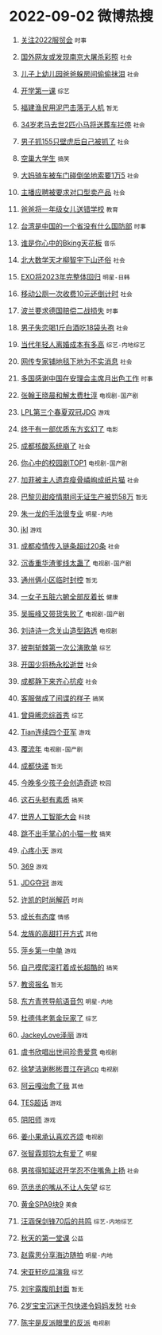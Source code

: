 # 2022-09-02 微博热搜 
1. [关注2022服贸会](https://m.weibo.cn/search?containerid=100103type%3D1%26t%3D10%26q%3D%23%E5%85%B3%E6%B3%A82022%E6%9C%8D%E8%B4%B8%E4%BC%9A%23&stream_entry_id=51&isnewpage=1&extparam=seat%3D1%26pos%3D0%26dgr%3D0%26cate%3D10103%26filter_type%3Drealtimehot%26c_type%3D51%26display_time%3D1662073450%26pre_seqid%3D1662073232180021328169&luicode=10000011&lfid=106003type%3D25%26t%3D3%26disable_hot%3D1%26filter_type%3Drealtimehot) `时事` 

2. [国外网友或发现南京大屠杀彩照](https://m.weibo.cn/search?containerid=100103type%3D1%26t%3D10%26q%3D%23%E5%9B%BD%E5%A4%96%E7%BD%91%E5%8F%8B%E6%88%96%E5%8F%91%E7%8E%B0%E5%8D%97%E4%BA%AC%E5%A4%A7%E5%B1%A0%E6%9D%80%E5%BD%A9%E7%85%A7%23&stream_entry_id=31&isnewpage=1&extparam=seat%3D1%26pos%3D0%26dgr%3D0%26realpos%3D1%26c_type%3D31%26flag%3D16%26cate%3D0%26filter_type%3Drealtimehot%26lcate%3D5001%26display_time%3D1662073450%26pre_seqid%3D1662073232180021328169&luicode=10000011&lfid=106003type%3D25%26t%3D3%26disable_hot%3D1%26filter_type%3Drealtimehot) `社会` 

3. [儿子上幼儿园爸爸躲房间偷偷抹泪](https://m.weibo.cn/search?containerid=100103type%3D1%26t%3D10%26q%3D%23%E5%84%BF%E5%AD%90%E4%B8%8A%E5%B9%BC%E5%84%BF%E5%9B%AD%E7%88%B8%E7%88%B8%E8%BA%B2%E6%88%BF%E9%97%B4%E5%81%B7%E5%81%B7%E6%8A%B9%E6%B3%AA%23&stream_entry_id=31&isnewpage=1&extparam=seat%3D1%26pos%3D1%26dgr%3D0%26realpos%3D2%26c_type%3D31%26flag%3D0%26cate%3D0%26filter_type%3Drealtimehot%26lcate%3D5001%26display_time%3D1662073450%26pre_seqid%3D1662073232180021328169&luicode=10000011&lfid=106003type%3D25%26t%3D3%26disable_hot%3D1%26filter_type%3Drealtimehot) `社会` 

4. [开学第一课](https://m.weibo.cn/search?containerid=100103type%3D1%26t%3D10%26q%3D%23%E5%BC%80%E5%AD%A6%E7%AC%AC%E4%B8%80%E8%AF%BE%23&stream_entry_id=31&isnewpage=1&extparam=seat%3D1%26pos%3D2%26dgr%3D0%26realpos%3D3%26c_type%3D31%26flag%3D16%26cate%3D0%26filter_type%3Drealtimehot%26lcate%3D5001%26display_time%3D1662073450%26pre_seqid%3D1662073232180021328169&luicode=10000011&lfid=106003type%3D25%26t%3D3%26disable_hot%3D1%26filter_type%3Drealtimehot) `综艺` 

5. [福建渔民用泥巴击落无人机](https://m.weibo.cn/search?containerid=100103type%3D1%26t%3D10%26q%3D%23%E7%A6%8F%E5%BB%BA%E6%B8%94%E6%B0%91%E7%94%A8%E6%B3%A5%E5%B7%B4%E5%87%BB%E8%90%BD%E6%97%A0%E4%BA%BA%E6%9C%BA%23&stream_entry_id=31&isnewpage=1&extparam=seat%3D1%26pos%3D3%26dgr%3D0%26realpos%3D4%26c_type%3D31%26flag%3D0%26cate%3D0%26filter_type%3Drealtimehot%26lcate%3D5001%26display_time%3D1662073450%26pre_seqid%3D1662073232180021328169&luicode=10000011&lfid=106003type%3D25%26t%3D3%26disable_hot%3D1%26filter_type%3Drealtimehot) `暂无` 

6. [34岁老马去世2匹小马将送葬车拦停](https://m.weibo.cn/search?containerid=100103type%3D1%26t%3D10%26q%3D%2334%E5%B2%81%E8%80%81%E9%A9%AC%E5%8E%BB%E4%B8%962%E5%8C%B9%E5%B0%8F%E9%A9%AC%E5%B0%86%E9%80%81%E8%91%AC%E8%BD%A6%E6%8B%A6%E5%81%9C%23&stream_entry_id=31&isnewpage=1&extparam=seat%3D1%26pos%3D4%26dgr%3D0%26realpos%3D5%26c_type%3D31%26flag%3D0%26cate%3D0%26filter_type%3Drealtimehot%26lcate%3D5001%26display_time%3D1662073450%26pre_seqid%3D1662073232180021328169&luicode=10000011&lfid=106003type%3D25%26t%3D3%26disable_hot%3D1%26filter_type%3Drealtimehot) `社会` 

7. [男子抓155只壁虎后自己被抓了](https://m.weibo.cn/search?containerid=100103type%3D1%26t%3D10%26q%3D%23%E7%94%B7%E5%AD%90%E6%8A%93155%E5%8F%AA%E5%A3%81%E8%99%8E%E5%90%8E%E8%87%AA%E5%B7%B1%E8%A2%AB%E6%8A%93%E4%BA%86%23&stream_entry_id=31&isnewpage=1&extparam=seat%3D1%26pos%3D5%26dgr%3D0%26realpos%3D6%26c_type%3D31%26flag%3D0%26cate%3D0%26filter_type%3Drealtimehot%26lcate%3D5001%26display_time%3D1662073450%26pre_seqid%3D1662073232180021328169&luicode=10000011&lfid=106003type%3D25%26t%3D3%26disable_hot%3D1%26filter_type%3Drealtimehot) `社会` 

8. [空巢大学生](https://m.weibo.cn/search?containerid=100103type%3D1%26t%3D10%26q%3D%23%E7%A9%BA%E5%B7%A2%E5%A4%A7%E5%AD%A6%E7%94%9F%23&stream_entry_id=31&isnewpage=1&extparam=seat%3D1%26pos%3D6%26dgr%3D0%26realpos%3D7%26c_type%3D31%26flag%3D0%26cate%3D0%26filter_type%3Drealtimehot%26lcate%3D5001%26display_time%3D1662073450%26pre_seqid%3D1662073232180021328169&luicode=10000011&lfid=106003type%3D25%26t%3D3%26disable_hot%3D1%26filter_type%3Drealtimehot) `搞笑` 

9. [大妈骑车被车门碰倒坐地索要1万5](https://m.weibo.cn/search?containerid=100103type%3D1%26t%3D10%26q%3D%23%E5%A4%A7%E5%A6%88%E9%AA%91%E8%BD%A6%E8%A2%AB%E8%BD%A6%E9%97%A8%E7%A2%B0%E5%80%92%E5%9D%90%E5%9C%B0%E7%B4%A2%E8%A6%811%E4%B8%875%23&stream_entry_id=31&isnewpage=1&extparam=seat%3D1%26pos%3D7%26dgr%3D0%26realpos%3D8%26c_type%3D31%26flag%3D0%26cate%3D0%26filter_type%3Drealtimehot%26lcate%3D5001%26display_time%3D1662073450%26pre_seqid%3D1662073232180021328169&luicode=10000011&lfid=106003type%3D25%26t%3D3%26disable_hot%3D1%26filter_type%3Drealtimehot) `社会` 

10. [主播应聘被要求对口型卖产品](https://m.weibo.cn/search?containerid=100103type%3D1%26t%3D10%26q%3D%23%E4%B8%BB%E6%92%AD%E5%BA%94%E8%81%98%E8%A2%AB%E8%A6%81%E6%B1%82%E5%AF%B9%E5%8F%A3%E5%9E%8B%E5%8D%96%E4%BA%A7%E5%93%81%23&stream_entry_id=31&isnewpage=1&extparam=seat%3D1%26pos%3D8%26dgr%3D0%26realpos%3D9%26c_type%3D31%26flag%3D0%26cate%3D0%26filter_type%3Drealtimehot%26lcate%3D5001%26display_time%3D1662073450%26pre_seqid%3D1662073232180021328169&luicode=10000011&lfid=106003type%3D25%26t%3D3%26disable_hot%3D1%26filter_type%3Drealtimehot) `社会` 

11. [爸爸将一年级女儿送错学校](https://m.weibo.cn/search?containerid=100103type%3D1%26t%3D10%26q%3D%23%E7%88%B8%E7%88%B8%E5%B0%86%E4%B8%80%E5%B9%B4%E7%BA%A7%E5%A5%B3%E5%84%BF%E9%80%81%E9%94%99%E5%AD%A6%E6%A0%A1%23&stream_entry_id=31&isnewpage=1&extparam=seat%3D1%26pos%3D9%26dgr%3D0%26realpos%3D10%26c_type%3D31%26flag%3D0%26cate%3D0%26filter_type%3Drealtimehot%26lcate%3D5001%26display_time%3D1662073450%26pre_seqid%3D1662073232180021328169&luicode=10000011&lfid=106003type%3D25%26t%3D3%26disable_hot%3D1%26filter_type%3Drealtimehot) `教育` 

12. [台湾是中国的一个省没有什么国防部](https://m.weibo.cn/search?containerid=100103type%3D1%26t%3D10%26q%3D%23%E5%8F%B0%E6%B9%BE%E6%98%AF%E4%B8%AD%E5%9B%BD%E7%9A%84%E4%B8%80%E4%B8%AA%E7%9C%81%E6%B2%A1%E6%9C%89%E4%BB%80%E4%B9%88%E5%9B%BD%E9%98%B2%E9%83%A8%23&stream_entry_id=31&isnewpage=1&extparam=seat%3D1%26pos%3D10%26dgr%3D0%26realpos%3D11%26c_type%3D31%26flag%3D0%26cate%3D0%26filter_type%3Drealtimehot%26lcate%3D5001%26display_time%3D1662073450%26pre_seqid%3D1662073232180021328169&luicode=10000011&lfid=106003type%3D25%26t%3D3%26disable_hot%3D1%26filter_type%3Drealtimehot) `时事` 

13. [谁是你心中的Bking天花板](https://m.weibo.cn/search?containerid=100103type%3D1%26t%3D10%26q%3D%23%E8%B0%81%E6%98%AF%E4%BD%A0%E5%BF%83%E4%B8%AD%E7%9A%84Bking%E5%A4%A9%E8%8A%B1%E6%9D%BF%23&stream_entry_id=31&isnewpage=1&extparam=seat%3D1%26pos%3D11%26dgr%3D0%26realpos%3D12%26c_type%3D31%26flag%3D0%26cate%3D0%26filter_type%3Drealtimehot%26lcate%3D5001%26display_time%3D1662073450%26pre_seqid%3D1662073232180021328169&luicode=10000011&lfid=106003type%3D25%26t%3D3%26disable_hot%3D1%26filter_type%3Drealtimehot) `音乐` 

14. [北大数学天才柳智宇下山还俗](https://m.weibo.cn/search?containerid=100103type%3D1%26t%3D10%26q%3D%23%E5%8C%97%E5%A4%A7%E6%95%B0%E5%AD%A6%E5%A4%A9%E6%89%8D%E6%9F%B3%E6%99%BA%E5%AE%87%E4%B8%8B%E5%B1%B1%E8%BF%98%E4%BF%97%23&stream_entry_id=31&isnewpage=1&extparam=seat%3D1%26pos%3D12%26dgr%3D0%26realpos%3D13%26c_type%3D31%26flag%3D0%26cate%3D0%26filter_type%3Drealtimehot%26lcate%3D5001%26display_time%3D1662073450%26pre_seqid%3D1662073232180021328169&luicode=10000011&lfid=106003type%3D25%26t%3D3%26disable_hot%3D1%26filter_type%3Drealtimehot) `社会` 

15. [EXO将2023年完整体回归](https://m.weibo.cn/search?containerid=100103type%3D1%26t%3D10%26q%3D%23EXO%E5%B0%862023%E5%B9%B4%E5%AE%8C%E6%95%B4%E4%BD%93%E5%9B%9E%E5%BD%92%23&stream_entry_id=31&isnewpage=1&extparam=seat%3D1%26pos%3D13%26dgr%3D0%26realpos%3D14%26c_type%3D31%26flag%3D0%26cate%3D0%26filter_type%3Drealtimehot%26lcate%3D5001%26display_time%3D1662073450%26pre_seqid%3D1662073232180021328169&luicode=10000011&lfid=106003type%3D25%26t%3D3%26disable_hot%3D1%26filter_type%3Drealtimehot) `明星-日韩` 

16. [移动公厕一次收费10元还倒计时](https://m.weibo.cn/search?containerid=100103type%3D1%26t%3D10%26q%3D%23%E7%A7%BB%E5%8A%A8%E5%85%AC%E5%8E%95%E4%B8%80%E6%AC%A1%E6%94%B6%E8%B4%B910%E5%85%83%E8%BF%98%E5%80%92%E8%AE%A1%E6%97%B6%23&stream_entry_id=31&isnewpage=1&extparam=seat%3D1%26pos%3D14%26dgr%3D0%26realpos%3D15%26c_type%3D31%26flag%3D0%26cate%3D0%26filter_type%3Drealtimehot%26lcate%3D5001%26display_time%3D1662073450%26pre_seqid%3D1662073232180021328169&luicode=10000011&lfid=106003type%3D25%26t%3D3%26disable_hot%3D1%26filter_type%3Drealtimehot) `社会` 

17. [波兰要求德国赔偿二战损失](https://m.weibo.cn/search?containerid=100103type%3D1%26t%3D10%26q%3D%23%E6%B3%A2%E5%85%B0%E8%A6%81%E6%B1%82%E5%BE%B7%E5%9B%BD%E8%B5%94%E5%81%BF%E4%BA%8C%E6%88%98%E6%8D%9F%E5%A4%B1%23&stream_entry_id=31&isnewpage=1&extparam=seat%3D1%26pos%3D15%26dgr%3D0%26realpos%3D16%26c_type%3D31%26flag%3D0%26cate%3D0%26filter_type%3Drealtimehot%26lcate%3D5001%26display_time%3D1662073450%26pre_seqid%3D1662073232180021328169&luicode=10000011&lfid=106003type%3D25%26t%3D3%26disable_hot%3D1%26filter_type%3Drealtimehot) `时事` 

18. [男子失恋喝1斤白酒吃18袋头孢](https://m.weibo.cn/search?containerid=100103type%3D1%26t%3D10%26q%3D%23%E7%94%B7%E5%AD%90%E5%A4%B1%E6%81%8B%E5%96%9D1%E6%96%A4%E7%99%BD%E9%85%92%E5%90%8318%E8%A2%8B%E5%A4%B4%E5%AD%A2%23&stream_entry_id=31&isnewpage=1&extparam=seat%3D1%26pos%3D16%26dgr%3D0%26realpos%3D17%26c_type%3D31%26flag%3D0%26cate%3D0%26filter_type%3Drealtimehot%26lcate%3D5001%26display_time%3D1662073450%26pre_seqid%3D1662073232180021328169&luicode=10000011&lfid=106003type%3D25%26t%3D3%26disable_hot%3D1%26filter_type%3Drealtimehot) `社会` 

19. [当代年轻人离婚成本有多高](https://m.weibo.cn/search?containerid=100103type%3D1%26t%3D10%26q%3D%23%E5%BD%93%E4%BB%A3%E5%B9%B4%E8%BD%BB%E4%BA%BA%E7%A6%BB%E5%A9%9A%E6%88%90%E6%9C%AC%E6%9C%89%E5%A4%9A%E9%AB%98%23&stream_entry_id=31&isnewpage=1&extparam=seat%3D1%26pos%3D17%26dgr%3D0%26realpos%3D18%26c_type%3D31%26flag%3D0%26cate%3D0%26filter_type%3Drealtimehot%26lcate%3D5001%26display_time%3D1662073450%26pre_seqid%3D1662073232180021328169&luicode=10000011&lfid=106003type%3D25%26t%3D3%26disable_hot%3D1%26filter_type%3Drealtimehot) `综艺-内地综艺` 

20. [网传专家铺地毯下地为不实消息](https://m.weibo.cn/search?containerid=100103type%3D1%26t%3D10%26q%3D%23%E7%BD%91%E4%BC%A0%E4%B8%93%E5%AE%B6%E9%93%BA%E5%9C%B0%E6%AF%AF%E4%B8%8B%E5%9C%B0%E4%B8%BA%E4%B8%8D%E5%AE%9E%E6%B6%88%E6%81%AF%23&stream_entry_id=31&isnewpage=1&extparam=seat%3D1%26pos%3D18%26dgr%3D0%26realpos%3D19%26c_type%3D31%26flag%3D0%26cate%3D0%26filter_type%3Drealtimehot%26lcate%3D5001%26display_time%3D1662073450%26pre_seqid%3D1662073232180021328169&luicode=10000011&lfid=106003type%3D25%26t%3D3%26disable_hot%3D1%26filter_type%3Drealtimehot) `社会` 

21. [多国感谢中国在安理会主席月出色工作](https://m.weibo.cn/search?containerid=100103type%3D1%26t%3D10%26q%3D%23%E5%A4%9A%E5%9B%BD%E6%84%9F%E8%B0%A2%E4%B8%AD%E5%9B%BD%E5%9C%A8%E5%AE%89%E7%90%86%E4%BC%9A%E4%B8%BB%E5%B8%AD%E6%9C%88%E5%87%BA%E8%89%B2%E5%B7%A5%E4%BD%9C%23&stream_entry_id=31&isnewpage=1&extparam=seat%3D1%26pos%3D19%26dgr%3D0%26realpos%3D20%26c_type%3D31%26flag%3D0%26cate%3D0%26filter_type%3Drealtimehot%26lcate%3D5001%26display_time%3D1662073450%26pre_seqid%3D1662073232180021328169&luicode=10000011&lfid=106003type%3D25%26t%3D3%26disable_hot%3D1%26filter_type%3Drealtimehot) `时事` 

22. [张翰王晓晨和解太费杜淳](https://m.weibo.cn/search?containerid=100103type%3D1%26t%3D10%26q%3D%23%E5%BC%A0%E7%BF%B0%E7%8E%8B%E6%99%93%E6%99%A8%E5%92%8C%E8%A7%A3%E5%A4%AA%E8%B4%B9%E6%9D%9C%E6%B7%B3%23&stream_entry_id=31&isnewpage=1&extparam=seat%3D1%26pos%3D20%26dgr%3D0%26realpos%3D21%26c_type%3D31%26flag%3D0%26cate%3D0%26filter_type%3Drealtimehot%26lcate%3D5001%26display_time%3D1662073450%26pre_seqid%3D1662073232180021328169&luicode=10000011&lfid=106003type%3D25%26t%3D3%26disable_hot%3D1%26filter_type%3Drealtimehot) `电视剧-国产剧` 

23. [LPL第三个春夏双冠JDG](https://m.weibo.cn/search?containerid=100103type%3D1%26t%3D10%26q%3D%23LPL%E7%AC%AC%E4%B8%89%E4%B8%AA%E6%98%A5%E5%A4%8F%E5%8F%8C%E5%86%A0JDG%23&stream_entry_id=31&isnewpage=1&extparam=seat%3D1%26pos%3D21%26dgr%3D0%26realpos%3D22%26c_type%3D31%26flag%3D0%26cate%3D0%26filter_type%3Drealtimehot%26lcate%3D5001%26display_time%3D1662073450%26pre_seqid%3D1662073232180021328169&luicode=10000011&lfid=106003type%3D25%26t%3D3%26disable_hot%3D1%26filter_type%3Drealtimehot) `游戏` 

24. [终于有一部优质东方玄幻了](http://m.weibo.cn/c/wbox?&id=j84w2uenjc&roomid=13754&q=%23%E7%BB%88%E4%BA%8E%E6%9C%89%E4%B8%80%E9%83%A8%E4%BC%98%E8%B4%A8%E4%B8%9C%E6%96%B9%E7%8E%84%E5%B9%BB%E4%BA%86%23&extparam=seat%3D1%26pos%3D22%26dgr%3D0%26realpos%3D23%26c_type%3D31%26flag%3D0%26cate%3D0%26filter_type%3Drealtimehot%26lcate%3D5001%26display_time%3D1662073450%26pre_seqid%3D1662073232180021328169&luicode=10000011&lfid=106003type%3D25%26t%3D3%26disable_hot%3D1%26filter_type%3Drealtimehot) `电影` 

25. [成都核酸系统崩了](https://m.weibo.cn/search?containerid=100103type%3D1%26t%3D10%26q%3D%23%E6%88%90%E9%83%BD%E6%A0%B8%E9%85%B8%E7%B3%BB%E7%BB%9F%E5%B4%A9%E4%BA%86%23&stream_entry_id=31&isnewpage=1&extparam=seat%3D1%26pos%3D23%26dgr%3D0%26realpos%3D24%26c_type%3D31%26flag%3D0%26cate%3D0%26filter_type%3Drealtimehot%26lcate%3D5001%26display_time%3D1662073450%26pre_seqid%3D1662073232180021328169&luicode=10000011&lfid=106003type%3D25%26t%3D3%26disable_hot%3D1%26filter_type%3Drealtimehot) `社会` 

26. [你心中的校园剧TOP1](https://m.weibo.cn/search?containerid=100103type%3D1%26t%3D10%26q%3D%23%E4%BD%A0%E5%BF%83%E4%B8%AD%E7%9A%84%E6%A0%A1%E5%9B%AD%E5%89%A7TOP1%23&stream_entry_id=31&isnewpage=1&extparam=seat%3D1%26pos%3D24%26dgr%3D0%26realpos%3D25%26c_type%3D31%26flag%3D0%26cate%3D0%26filter_type%3Drealtimehot%26lcate%3D5001%26display_time%3D1662073450%26pre_seqid%3D1662073232180021328169&luicode=10000011&lfid=106003type%3D25%26t%3D3%26disable_hot%3D1%26filter_type%3Drealtimehot) `电视剧-国产剧` 

27. [加菲被主人遗弃瘦骨嶙峋成纸片猫](https://m.weibo.cn/search?containerid=100103type%3D1%26t%3D10%26q%3D%23%E5%8A%A0%E8%8F%B2%E8%A2%AB%E4%B8%BB%E4%BA%BA%E9%81%97%E5%BC%83%E7%98%A6%E9%AA%A8%E5%B6%99%E5%B3%8B%E6%88%90%E7%BA%B8%E7%89%87%E7%8C%AB%23&stream_entry_id=31&isnewpage=1&extparam=seat%3D1%26pos%3D25%26dgr%3D0%26realpos%3D26%26c_type%3D31%26flag%3D0%26cate%3D0%26filter_type%3Drealtimehot%26lcate%3D5001%26display_time%3D1662073450%26pre_seqid%3D1662073232180021328169&luicode=10000011&lfid=106003type%3D25%26t%3D3%26disable_hot%3D1%26filter_type%3Drealtimehot) `社会` 

28. [巴黎贝甜疫情期间无证生产被罚58万](https://m.weibo.cn/search?containerid=100103type%3D1%26t%3D10%26q%3D%23%E5%B7%B4%E9%BB%8E%E8%B4%9D%E7%94%9C%E7%96%AB%E6%83%85%E6%9C%9F%E9%97%B4%E6%97%A0%E8%AF%81%E7%94%9F%E4%BA%A7%E8%A2%AB%E7%BD%9A58%E4%B8%87%23&stream_entry_id=31&isnewpage=1&extparam=seat%3D1%26pos%3D26%26dgr%3D0%26realpos%3D27%26c_type%3D31%26flag%3D0%26cate%3D0%26filter_type%3Drealtimehot%26lcate%3D5001%26display_time%3D1662073450%26pre_seqid%3D1662073232180021328169&luicode=10000011&lfid=106003type%3D25%26t%3D3%26disable_hot%3D1%26filter_type%3Drealtimehot) `暂无` 

29. [朱一龙的手法很专业](https://m.weibo.cn/search?containerid=100103type%3D1%26t%3D10%26q%3D%23%E6%9C%B1%E4%B8%80%E9%BE%99%E7%9A%84%E6%89%8B%E6%B3%95%E5%BE%88%E4%B8%93%E4%B8%9A%23&stream_entry_id=31&isnewpage=1&extparam=seat%3D1%26pos%3D27%26dgr%3D0%26realpos%3D28%26c_type%3D31%26flag%3D0%26cate%3D0%26filter_type%3Drealtimehot%26lcate%3D5001%26display_time%3D1662073450%26pre_seqid%3D1662073232180021328169&luicode=10000011&lfid=106003type%3D25%26t%3D3%26disable_hot%3D1%26filter_type%3Drealtimehot) `明星-内地` 

30. [jkl](https://m.weibo.cn/search?containerid=100103type%3D1%26t%3D10%26q%3Djkl&stream_entry_id=31&isnewpage=1&extparam=seat%3D1%26pos%3D28%26dgr%3D0%26realpos%3D29%26c_type%3D31%26flag%3D0%26cate%3D0%26filter_type%3Drealtimehot%26lcate%3D5001%26display_time%3D1662073450%26pre_seqid%3D1662073232180021328169&luicode=10000011&lfid=106003type%3D25%26t%3D3%26disable_hot%3D1%26filter_type%3Drealtimehot) `游戏` 

31. [成都疫情传入链条超过20条](https://m.weibo.cn/search?containerid=100103type%3D1%26t%3D10%26q%3D%23%E6%88%90%E9%83%BD%E7%96%AB%E6%83%85%E4%BC%A0%E5%85%A5%E9%93%BE%E6%9D%A1%E8%B6%85%E8%BF%8720%E6%9D%A1%23&stream_entry_id=31&isnewpage=1&extparam=seat%3D1%26pos%3D29%26dgr%3D0%26realpos%3D30%26c_type%3D31%26flag%3D0%26cate%3D0%26filter_type%3Drealtimehot%26lcate%3D5001%26display_time%3D1662073450%26pre_seqid%3D1662073232180021328169&luicode=10000011&lfid=106003type%3D25%26t%3D3%26disable_hot%3D1%26filter_type%3Drealtimehot) `社会` 

32. [沉香重华渣爹线太蛊了](http://m.weibo.cn/c/wbox?&id=j84w2uenjc&roomid=13766&q=%23%E6%B2%89%E9%A6%99%E9%87%8D%E5%8D%8E%E6%B8%A3%E7%88%B9%E7%BA%BF%E5%A4%AA%E8%9B%8A%E4%BA%86%23&extparam=seat%3D1%26pos%3D30%26dgr%3D0%26realpos%3D31%26c_type%3D31%26flag%3D0%26cate%3D0%26filter_type%3Drealtimehot%26lcate%3D5001%26display_time%3D1662073450%26pre_seqid%3D1662073232180021328169&luicode=10000011&lfid=106003type%3D25%26t%3D3%26disable_hot%3D1%26filter_type%3Drealtimehot) `电视剧-国产剧` 

33. [通州俩小区临时封控](https://m.weibo.cn/search?containerid=100103type%3D1%26t%3D10%26q%3D%E9%80%9A%E5%B7%9E%E4%BF%A9%E5%B0%8F%E5%8C%BA%E4%B8%B4%E6%97%B6%E5%B0%81%E6%8E%A7&stream_entry_id=31&isnewpage=1&extparam=seat%3D1%26pos%3D31%26dgr%3D0%26realpos%3D32%26c_type%3D31%26flag%3D0%26cate%3D0%26filter_type%3Drealtimehot%26lcate%3D5001%26display_time%3D1662073450%26pre_seqid%3D1662073232180021328169&luicode=10000011&lfid=106003type%3D25%26t%3D3%26disable_hot%3D1%26filter_type%3Drealtimehot) `暂无` 

34. [一女子五脏六腑全部反着长](https://m.weibo.cn/search?containerid=100103type%3D1%26t%3D10%26q%3D%23%E4%B8%80%E5%A5%B3%E5%AD%90%E4%BA%94%E8%84%8F%E5%85%AD%E8%85%91%E5%85%A8%E9%83%A8%E5%8F%8D%E7%9D%80%E9%95%BF%23&stream_entry_id=31&isnewpage=1&extparam=seat%3D1%26pos%3D32%26dgr%3D0%26realpos%3D33%26c_type%3D31%26flag%3D0%26cate%3D0%26filter_type%3Drealtimehot%26lcate%3D5001%26display_time%3D1662073450%26pre_seqid%3D1662073232180021328169&luicode=10000011&lfid=106003type%3D25%26t%3D3%26disable_hot%3D1%26filter_type%3Drealtimehot) `健康` 

35. [吴振峰又带货失败了](https://m.weibo.cn/search?containerid=100103type%3D1%26t%3D10%26q%3D%23%E5%90%B4%E6%8C%AF%E5%B3%B0%E5%8F%88%E5%B8%A6%E8%B4%A7%E5%A4%B1%E8%B4%A5%E4%BA%86%23&stream_entry_id=31&isnewpage=1&extparam=seat%3D1%26pos%3D33%26dgr%3D0%26realpos%3D34%26c_type%3D31%26flag%3D0%26cate%3D0%26filter_type%3Drealtimehot%26lcate%3D5001%26display_time%3D1662073450%26pre_seqid%3D1662073232180021328169&luicode=10000011&lfid=106003type%3D25%26t%3D3%26disable_hot%3D1%26filter_type%3Drealtimehot) `电视剧-国产剧` 

36. [刘诗诗一念关山造型路透](https://m.weibo.cn/search?containerid=100103type%3D1%26t%3D10%26q%3D%23%E5%88%98%E8%AF%97%E8%AF%97%E4%B8%80%E5%BF%B5%E5%85%B3%E5%B1%B1%E9%80%A0%E5%9E%8B%E8%B7%AF%E9%80%8F%23&stream_entry_id=31&isnewpage=1&extparam=seat%3D1%26pos%3D34%26dgr%3D0%26realpos%3D35%26c_type%3D31%26flag%3D0%26cate%3D0%26filter_type%3Drealtimehot%26lcate%3D5001%26display_time%3D1662073450%26pre_seqid%3D1662073232180021328169&luicode=10000011&lfid=106003type%3D25%26t%3D3%26disable_hot%3D1%26filter_type%3Drealtimehot) `电视剧` 

37. [披荆斩棘第一次公演歌单](https://m.weibo.cn/search?containerid=100103type%3D1%26t%3D10%26q%3D%23%E6%8A%AB%E8%8D%86%E6%96%A9%E6%A3%98%E7%AC%AC%E4%B8%80%E6%AC%A1%E5%85%AC%E6%BC%94%E6%AD%8C%E5%8D%95%23&stream_entry_id=31&isnewpage=1&extparam=seat%3D1%26pos%3D35%26dgr%3D0%26realpos%3D36%26c_type%3D31%26flag%3D0%26cate%3D0%26filter_type%3Drealtimehot%26lcate%3D5001%26display_time%3D1662073450%26pre_seqid%3D1662073232180021328169&luicode=10000011&lfid=106003type%3D25%26t%3D3%26disable_hot%3D1%26filter_type%3Drealtimehot) `综艺` 

38. [开国少将杨永松逝世](https://m.weibo.cn/search?containerid=100103type%3D1%26t%3D10%26q%3D%23%E5%BC%80%E5%9B%BD%E5%B0%91%E5%B0%86%E6%9D%A8%E6%B0%B8%E6%9D%BE%E9%80%9D%E4%B8%96%23&stream_entry_id=31&isnewpage=1&extparam=seat%3D1%26pos%3D36%26dgr%3D0%26realpos%3D37%26c_type%3D31%26flag%3D0%26cate%3D0%26filter_type%3Drealtimehot%26lcate%3D5001%26display_time%3D1662073450%26pre_seqid%3D1662073232180021328169&luicode=10000011&lfid=106003type%3D25%26t%3D3%26disable_hot%3D1%26filter_type%3Drealtimehot) `社会` 

39. [成都静下来齐心抗疫](https://m.weibo.cn/search?containerid=100103type%3D1%26t%3D10%26q%3D%23%E6%88%90%E9%83%BD%E9%9D%99%E4%B8%8B%E6%9D%A5%E9%BD%90%E5%BF%83%E6%8A%97%E7%96%AB%23&stream_entry_id=31&isnewpage=1&extparam=seat%3D1%26pos%3D37%26dgr%3D0%26realpos%3D38%26c_type%3D31%26flag%3D0%26cate%3D0%26filter_type%3Drealtimehot%26lcate%3D5001%26display_time%3D1662073450%26pre_seqid%3D1662073232180021328169&luicode=10000011&lfid=106003type%3D25%26t%3D3%26disable_hot%3D1%26filter_type%3Drealtimehot) `社会` 

40. [客服做成了间谍的样子](https://m.weibo.cn/search?containerid=100103type%3D1%26t%3D10%26q%3D%23%E5%AE%A2%E6%9C%8D%E5%81%9A%E6%88%90%E4%BA%86%E9%97%B4%E8%B0%8D%E7%9A%84%E6%A0%B7%E5%AD%90%23&stream_entry_id=31&isnewpage=1&extparam=seat%3D1%26pos%3D38%26dgr%3D0%26realpos%3D39%26c_type%3D31%26flag%3D0%26cate%3D0%26filter_type%3Drealtimehot%26lcate%3D5001%26display_time%3D1662073450%26pre_seqid%3D1662073232180021328169&luicode=10000011&lfid=106003type%3D25%26t%3D3%26disable_hot%3D1%26filter_type%3Drealtimehot) `搞笑` 

41. [曾舜晞恋综首秀](https://m.weibo.cn/search?containerid=100103type%3D1%26t%3D10%26q%3D%23%E6%9B%BE%E8%88%9C%E6%99%9E%E6%81%8B%E7%BB%BC%E9%A6%96%E7%A7%80%23&stream_entry_id=31&isnewpage=1&extparam=seat%3D1%26pos%3D39%26dgr%3D0%26realpos%3D40%26c_type%3D31%26flag%3D0%26cate%3D0%26filter_type%3Drealtimehot%26lcate%3D5001%26display_time%3D1662073450%26pre_seqid%3D1662073232180021328169&luicode=10000011&lfid=106003type%3D25%26t%3D3%26disable_hot%3D1%26filter_type%3Drealtimehot) `综艺` 

42. [Tian连续四个亚军](https://m.weibo.cn/search?containerid=100103type%3D1%26t%3D10%26q%3D%23Tian%E8%BF%9E%E7%BB%AD%E5%9B%9B%E4%B8%AA%E4%BA%9A%E5%86%9B%23&stream_entry_id=31&isnewpage=1&extparam=seat%3D1%26pos%3D40%26dgr%3D0%26realpos%3D41%26c_type%3D31%26flag%3D0%26cate%3D0%26filter_type%3Drealtimehot%26lcate%3D5001%26display_time%3D1662073450%26pre_seqid%3D1662073232180021328169&luicode=10000011&lfid=106003type%3D25%26t%3D3%26disable_hot%3D1%26filter_type%3Drealtimehot) `游戏` 

43. [覆流年](https://m.weibo.cn/search?containerid=100103type%3D1%26t%3D10%26q%3D%E8%A6%86%E6%B5%81%E5%B9%B4&stream_entry_id=31&isnewpage=1&extparam=seat%3D1%26pos%3D41%26dgr%3D0%26realpos%3D42%26c_type%3D31%26flag%3D0%26cate%3D0%26filter_type%3Drealtimehot%26lcate%3D5001%26display_time%3D1662073450%26pre_seqid%3D1662073232180021328169&luicode=10000011&lfid=106003type%3D25%26t%3D3%26disable_hot%3D1%26filter_type%3Drealtimehot) `电视剧-国产剧` 

44. [成都快递](https://m.weibo.cn/search?containerid=100103type%3D1%26t%3D10%26q%3D%23%E6%88%90%E9%83%BD%E5%BF%AB%E9%80%92%23&stream_entry_id=31&isnewpage=1&extparam=seat%3D1%26pos%3D42%26dgr%3D0%26realpos%3D43%26c_type%3D31%26flag%3D0%26cate%3D0%26filter_type%3Drealtimehot%26lcate%3D5001%26display_time%3D1662073450%26pre_seqid%3D1662073232180021328169&luicode=10000011&lfid=106003type%3D25%26t%3D3%26disable_hot%3D1%26filter_type%3Drealtimehot) `暂无` 

45. [今晚多少孩子会创造奇迹](https://m.weibo.cn/search?containerid=100103type%3D1%26t%3D10%26q%3D%23%E4%BB%8A%E6%99%9A%E5%A4%9A%E5%B0%91%E5%AD%A9%E5%AD%90%E4%BC%9A%E5%88%9B%E9%80%A0%E5%A5%87%E8%BF%B9%23&stream_entry_id=31&isnewpage=1&extparam=seat%3D1%26pos%3D43%26dgr%3D0%26realpos%3D44%26c_type%3D31%26flag%3D0%26cate%3D0%26filter_type%3Drealtimehot%26lcate%3D5001%26display_time%3D1662073450%26pre_seqid%3D1662073232180021328169&luicode=10000011&lfid=106003type%3D25%26t%3D3%26disable_hot%3D1%26filter_type%3Drealtimehot) `校园` 

46. [这石头挺有素质](https://m.weibo.cn/search?containerid=100103type%3D1%26t%3D10%26q%3D%23%E8%BF%99%E7%9F%B3%E5%A4%B4%E6%8C%BA%E6%9C%89%E7%B4%A0%E8%B4%A8%23&stream_entry_id=31&isnewpage=1&extparam=seat%3D1%26pos%3D44%26dgr%3D0%26realpos%3D45%26c_type%3D31%26flag%3D0%26cate%3D0%26filter_type%3Drealtimehot%26lcate%3D5001%26display_time%3D1662073450%26pre_seqid%3D1662073232180021328169&luicode=10000011&lfid=106003type%3D25%26t%3D3%26disable_hot%3D1%26filter_type%3Drealtimehot) `搞笑` 

47. [世界人工智能大会](https://m.weibo.cn/search?containerid=100103type%3D1%26t%3D10%26q%3D%23%E4%B8%96%E7%95%8C%E4%BA%BA%E5%B7%A5%E6%99%BA%E8%83%BD%E5%A4%A7%E4%BC%9A%23&stream_entry_id=31&isnewpage=1&extparam=seat%3D1%26pos%3D45%26dgr%3D0%26realpos%3D46%26c_type%3D31%26flag%3D1%26cate%3D0%26filter_type%3Drealtimehot%26lcate%3D5001%26display_time%3D1662073450%26pre_seqid%3D1662073232180021328169&luicode=10000011&lfid=106003type%3D25%26t%3D3%26disable_hot%3D1%26filter_type%3Drealtimehot) `科技` 

48. [跳不出手掌心的小猫一枚](https://m.weibo.cn/search?containerid=100103type%3D1%26t%3D10%26q%3D%23%E8%B7%B3%E4%B8%8D%E5%87%BA%E6%89%8B%E6%8E%8C%E5%BF%83%E7%9A%84%E5%B0%8F%E7%8C%AB%E4%B8%80%E6%9E%9A%23&stream_entry_id=31&isnewpage=1&extparam=seat%3D1%26pos%3D46%26dgr%3D0%26realpos%3D47%26c_type%3D31%26flag%3D0%26cate%3D0%26filter_type%3Drealtimehot%26lcate%3D5001%26display_time%3D1662073450%26pre_seqid%3D1662073232180021328169&luicode=10000011&lfid=106003type%3D25%26t%3D3%26disable_hot%3D1%26filter_type%3Drealtimehot) `搞笑` 

49. [心疼小天](https://m.weibo.cn/search?containerid=100103type%3D1%26t%3D10%26q%3D%23%E5%BF%83%E7%96%BC%E5%B0%8F%E5%A4%A9%23&stream_entry_id=31&isnewpage=1&extparam=seat%3D1%26pos%3D47%26dgr%3D0%26realpos%3D48%26c_type%3D31%26flag%3D0%26cate%3D0%26filter_type%3Drealtimehot%26lcate%3D5001%26display_time%3D1662073450%26pre_seqid%3D1662073232180021328169&luicode=10000011&lfid=106003type%3D25%26t%3D3%26disable_hot%3D1%26filter_type%3Drealtimehot) `游戏` 

50. [369](https://m.weibo.cn/search?containerid=100103type%3D1%26t%3D10%26q%3D369&stream_entry_id=31&isnewpage=1&extparam=seat%3D1%26pos%3D48%26dgr%3D0%26realpos%3D49%26c_type%3D31%26flag%3D0%26cate%3D0%26filter_type%3Drealtimehot%26lcate%3D5001%26display_time%3D1662073450%26pre_seqid%3D1662073232180021328169&luicode=10000011&lfid=106003type%3D25%26t%3D3%26disable_hot%3D1%26filter_type%3Drealtimehot) `游戏` 

51. [JDG夺冠](https://m.weibo.cn/search?containerid=100103type%3D1%26t%3D10%26q%3D%23JDG%E5%A4%BA%E5%86%A0%23&stream_entry_id=31&isnewpage=1&extparam=seat%3D1%26pos%3D49%26dgr%3D0%26realpos%3D50%26c_type%3D31%26flag%3D0%26cate%3D0%26filter_type%3Drealtimehot%26lcate%3D5001%26display_time%3D1662073450%26pre_seqid%3D1662073232180021328169&luicode=10000011&lfid=106003type%3D25%26t%3D3%26disable_hot%3D1%26filter_type%3Drealtimehot) `游戏` 

52. [许凯的时尚解药](https://m.weibo.cn/search?containerid=100103type%3D1%26t%3D10%26q%3D%23%E8%AE%B8%E5%87%AF%E7%9A%84%E6%97%B6%E5%B0%9A%E8%A7%A3%E8%8D%AF%23&stream_entry_id=31&isnewpage=1&extparam=seat%3D1%26pos%3D6%26dgr%3D0%26topic_ad%3D1%26c_type%3D31%26cate%3D0%26filter_type%3Drealtimehot%26adid%3D164195%26lcate%3D5001%26display_time%3D1662069845%26pre_seqid%3D166206984581609311289&luicode=10000011&lfid=106003type%3D25%26t%3D3%26disable_hot%3D1%26filter_type%3Drealtimehot) `时尚` 

53. [成长有态度](https://m.weibo.cn/search?containerid=100103type%3D1%26t%3D10%26q%3D%E6%88%90%E9%95%BF%E6%9C%89%E6%80%81%E5%BA%A6&stream_entry_id=31&isnewpage=1&extparam=seat%3D1%26pos%3D49%26dgr%3D0%26realpos%3D49%26c_type%3D31%26flag%3D0%26cate%3D0%26filter_type%3Drealtimehot%26lcate%3D5001%26display_time%3D1662069845%26pre_seqid%3D166206984581609311289&luicode=10000011&lfid=106003type%3D25%26t%3D3%26disable_hot%3D1%26filter_type%3Drealtimehot) `情感` 

54. [龙族的高甜打开方式](https://m.weibo.cn/search?containerid=100103type%3D1%26t%3D10%26q%3D%23%E9%BE%99%E6%97%8F%E7%9A%84%E9%AB%98%E7%94%9C%E6%89%93%E5%BC%80%E6%96%B9%E5%BC%8F%23&stream_entry_id=31&isnewpage=1&extparam=seat%3D1%26pos%3D6%26dgr%3D0%26topic_ad%3D1%26c_type%3D31%26cate%3D0%26filter_type%3Drealtimehot%26adid%3D164311%26lcate%3D5001%26display_time%3D1662066274%26pre_seqid%3D1662066274983092779295&luicode=10000011&lfid=106003type%3D25%26t%3D3%26disable_hot%3D1%26filter_type%3Drealtimehot) `其他` 

55. [萍乡第一中单](https://m.weibo.cn/search?containerid=100103type%3D1%26t%3D10%26q%3D%E8%90%8D%E4%B9%A1%E7%AC%AC%E4%B8%80%E4%B8%AD%E5%8D%95&stream_entry_id=31&isnewpage=1&extparam=seat%3D1%26pos%3D33%26dgr%3D0%26realpos%3D33%26c_type%3D31%26flag%3D0%26cate%3D0%26filter_type%3Drealtimehot%26lcate%3D5001%26display_time%3D1662066274%26pre_seqid%3D1662066274983092779295&luicode=10000011&lfid=106003type%3D25%26t%3D3%26disable_hot%3D1%26filter_type%3Drealtimehot) `游戏` 

56. [自己摸爬滚打着成长超酷的](https://m.weibo.cn/search?containerid=100103type%3D1%26t%3D10%26q%3D%23%E8%87%AA%E5%B7%B1%E6%91%B8%E7%88%AC%E6%BB%9A%E6%89%93%E7%9D%80%E6%88%90%E9%95%BF%E8%B6%85%E9%85%B7%E7%9A%84%23&stream_entry_id=31&isnewpage=1&extparam=seat%3D1%26pos%3D43%26dgr%3D0%26realpos%3D43%26c_type%3D31%26flag%3D0%26cate%3D0%26filter_type%3Drealtimehot%26lcate%3D5001%26display_time%3D1662066274%26pre_seqid%3D1662066274983092779295&luicode=10000011&lfid=106003type%3D25%26t%3D3%26disable_hot%3D1%26filter_type%3Drealtimehot) `搞笑` 

57. [教资报名](https://m.weibo.cn/search?containerid=100103type%3D1%26t%3D10%26q%3D%E6%95%99%E8%B5%84%E6%8A%A5%E5%90%8D&stream_entry_id=31&isnewpage=1&extparam=seat%3D1%26pos%3D46%26dgr%3D0%26realpos%3D46%26c_type%3D31%26flag%3D0%26cate%3D0%26filter_type%3Drealtimehot%26lcate%3D5001%26display_time%3D1662066274%26pre_seqid%3D1662066274983092779295&luicode=10000011&lfid=106003type%3D25%26t%3D3%26disable_hot%3D1%26filter_type%3Drealtimehot) `暂无` 

58. [东方青苍导航语音包](https://m.weibo.cn/search?containerid=100103type%3D1%26t%3D10%26q%3D%23%E4%B8%9C%E6%96%B9%E9%9D%92%E8%8B%8D%E5%AF%BC%E8%88%AA%E8%AF%AD%E9%9F%B3%E5%8C%85%23&stream_entry_id=31&isnewpage=1&extparam=seat%3D1%26pos%3D48%26dgr%3D0%26realpos%3D48%26c_type%3D31%26flag%3D0%26cate%3D0%26filter_type%3Drealtimehot%26lcate%3D5001%26display_time%3D1662066274%26pre_seqid%3D1662066274983092779295&luicode=10000011&lfid=106003type%3D25%26t%3D3%26disable_hot%3D1%26filter_type%3Drealtimehot) `明星-内地` 

59. [杜德伟老氪金玩家了](https://m.weibo.cn/search?containerid=100103type%3D1%26t%3D10%26q%3D%23%E6%9D%9C%E5%BE%B7%E4%BC%9F%E8%80%81%E6%B0%AA%E9%87%91%E7%8E%A9%E5%AE%B6%E4%BA%86%23&stream_entry_id=31&isnewpage=1&extparam=seat%3D1%26pos%3D50%26dgr%3D0%26realpos%3D50%26c_type%3D31%26flag%3D1%26cate%3D0%26filter_type%3Drealtimehot%26lcate%3D5001%26display_time%3D1662066274%26pre_seqid%3D1662066274983092779295&luicode=10000011&lfid=106003type%3D25%26t%3D3%26disable_hot%3D1%26filter_type%3Drealtimehot) `综艺` 

60. [JackeyLove泽丽](https://m.weibo.cn/search?containerid=100103type%3D1%26t%3D10%26q%3D%23JackeyLove%E6%B3%BD%E4%B8%BD%23&stream_entry_id=31&isnewpage=1&extparam=seat%3D1%26pos%3D41%26dgr%3D0%26realpos%3D42%26c_type%3D31%26flag%3D0%26cate%3D0%26filter_type%3Drealtimehot%26lcate%3D5001%26display_time%3D1662062638%26pre_seqid%3D1662062638317017573303&luicode=10000011&lfid=106003type%3D25%26t%3D3%26disable_hot%3D1%26filter_type%3Drealtimehot) `游戏` 

61. [虞书欣唱出世间珍贵爱意](https://m.weibo.cn/search?containerid=100103type%3D1%26t%3D10%26q%3D%23%E8%99%9E%E4%B9%A6%E6%AC%A3%E5%94%B1%E5%87%BA%E4%B8%96%E9%97%B4%E7%8F%8D%E8%B4%B5%E7%88%B1%E6%84%8F%23&stream_entry_id=31&isnewpage=1&extparam=seat%3D1%26pos%3D48%26dgr%3D0%26realpos%3D49%26c_type%3D31%26flag%3D0%26cate%3D0%26filter_type%3Drealtimehot%26lcate%3D5001%26display_time%3D1662062638%26pre_seqid%3D1662062638317017573303&luicode=10000011&lfid=106003type%3D25%26t%3D3%26disable_hot%3D1%26filter_type%3Drealtimehot) `电视剧` 

62. [徐梦洁谢彬彬晋江在逃cp](https://m.weibo.cn/search?containerid=100103type%3D1%26t%3D10%26q%3D%23%E5%BE%90%E6%A2%A6%E6%B4%81%E8%B0%A2%E5%BD%AC%E5%BD%AC%E6%99%8B%E6%B1%9F%E5%9C%A8%E9%80%83cp%23&stream_entry_id=31&isnewpage=1&extparam=seat%3D1%26pos%3D49%26dgr%3D0%26realpos%3D50%26c_type%3D31%26flag%3D0%26cate%3D0%26filter_type%3Drealtimehot%26lcate%3D5001%26display_time%3D1662062638%26pre_seqid%3D1662062638317017573303&luicode=10000011&lfid=106003type%3D25%26t%3D3%26disable_hot%3D1%26filter_type%3Drealtimehot) `电视剧` 

63. [阿云嘎治愈了我](https://m.weibo.cn/search?containerid=100103type%3D1%26t%3D10%26q%3D%23%E9%98%BF%E4%BA%91%E5%98%8E%E6%B2%BB%E6%84%88%E4%BA%86%E6%88%91%23&stream_entry_id=31&isnewpage=1&extparam=seat%3D1%26pos%3D6%26dgr%3D0%26topic_ad%3D1%26c_type%3D31%26cate%3D0%26filter_type%3Drealtimehot%26adid%3D164355%26lcate%3D5001%26display_time%3D1662059023%26pre_seqid%3D1662059023079018222514&luicode=10000011&lfid=106003type%3D25%26t%3D3%26disable_hot%3D1%26filter_type%3Drealtimehot) `其他` 

64. [TES超话](https://m.weibo.cn/search?containerid=100103type%3D1%26t%3D10%26q%3DTES%E8%B6%85%E8%AF%9D&stream_entry_id=31&isnewpage=1&extparam=seat%3D1%26pos%3D45%26dgr%3D0%26realpos%3D45%26c_type%3D31%26flag%3D0%26cate%3D0%26filter_type%3Drealtimehot%26lcate%3D5001%26display_time%3D1662059023%26pre_seqid%3D1662059023079018222514&luicode=10000011&lfid=106003type%3D25%26t%3D3%26disable_hot%3D1%26filter_type%3Drealtimehot) `游戏` 

65. [阴阳师](https://m.weibo.cn/search?containerid=100103type%3D1%26t%3D10%26q%3D%E9%98%B4%E9%98%B3%E5%B8%88&stream_entry_id=31&isnewpage=1&extparam=seat%3D1%26pos%3D46%26dgr%3D0%26realpos%3D46%26c_type%3D31%26flag%3D0%26cate%3D0%26filter_type%3Drealtimehot%26lcate%3D5001%26display_time%3D1662059023%26pre_seqid%3D1662059023079018222514&luicode=10000011&lfid=106003type%3D25%26t%3D3%26disable_hot%3D1%26filter_type%3Drealtimehot) `游戏` 

66. [姜小果承认喜欢齐颂](https://m.weibo.cn/search?containerid=100103type%3D1%26t%3D10%26q%3D%23%E5%A7%9C%E5%B0%8F%E6%9E%9C%E6%89%BF%E8%AE%A4%E5%96%9C%E6%AC%A2%E9%BD%90%E9%A2%82%23&stream_entry_id=31&isnewpage=1&extparam=seat%3D1%26pos%3D49%26dgr%3D0%26realpos%3D49%26c_type%3D31%26flag%3D0%26cate%3D0%26filter_type%3Drealtimehot%26lcate%3D5001%26display_time%3D1662059023%26pre_seqid%3D1662059023079018222514&luicode=10000011&lfid=106003type%3D25%26t%3D3%26disable_hot%3D1%26filter_type%3Drealtimehot) `电视剧` 

67. [张智霖郑钧太有爱了](https://m.weibo.cn/search?containerid=100103type%3D1%26t%3D10%26q%3D%23%E5%BC%A0%E6%99%BA%E9%9C%96%E9%83%91%E9%92%A7%E5%A4%AA%E6%9C%89%E7%88%B1%E4%BA%86%23&stream_entry_id=31&isnewpage=1&extparam=seat%3D1%26pos%3D3%26dgr%3D0%26topic_ad%3D1%26c_type%3D31%26cate%3D0%26filter_type%3Drealtimehot%26adid%3D164338%26lcate%3D5001%26display_time%3D1662055483%26pre_seqid%3D1662055483484914644303&luicode=10000011&lfid=106003type%3D25%26t%3D3%26disable_hot%3D1%26filter_type%3Drealtimehot) `明星` 

68. [男孩得知延迟开学忍不住嘴角上扬](https://m.weibo.cn/search?containerid=100103type%3D1%26t%3D10%26q%3D%23%E7%94%B7%E5%AD%A9%E5%BE%97%E7%9F%A5%E5%BB%B6%E8%BF%9F%E5%BC%80%E5%AD%A6%E5%BF%8D%E4%B8%8D%E4%BD%8F%E5%98%B4%E8%A7%92%E4%B8%8A%E6%89%AC%23&stream_entry_id=31&isnewpage=1&extparam=seat%3D1%26pos%3D42%26dgr%3D0%26realpos%3D42%26c_type%3D31%26flag%3D0%26cate%3D0%26filter_type%3Drealtimehot%26lcate%3D5001%26display_time%3D1662055483%26pre_seqid%3D1662055483484914644303&luicode=10000011&lfid=106003type%3D25%26t%3D3%26disable_hot%3D1%26filter_type%3Drealtimehot) `社会` 

69. [范丞丞的嘴从不让人失望](https://m.weibo.cn/search?containerid=100103type%3D1%26t%3D10%26q%3D%23%E8%8C%83%E4%B8%9E%E4%B8%9E%E7%9A%84%E5%98%B4%E4%BB%8E%E4%B8%8D%E8%AE%A9%E4%BA%BA%E5%A4%B1%E6%9C%9B%23&stream_entry_id=31&isnewpage=1&extparam=seat%3D1%26pos%3D50%26dgr%3D0%26realpos%3D50%26c_type%3D31%26flag%3D0%26cate%3D0%26filter_type%3Drealtimehot%26lcate%3D5001%26display_time%3D1662055483%26pre_seqid%3D1662055483484914644303&luicode=10000011&lfid=106003type%3D25%26t%3D3%26disable_hot%3D1%26filter_type%3Drealtimehot) `综艺` 

70. [黄金SPA9块9](https://m.weibo.cn/search?containerid=100103type%3D1%26t%3D10%26q%3D%23%E9%BB%84%E9%87%91SPA9%E5%9D%979%23&stream_entry_id=31&isnewpage=1&extparam=seat%3D1%26pos%3D3%26c_type%3D31%26dgr%3D0%26lcate%3D5001%26filter_type%3Drealtimehot%26topic_ad%3D1%26adid%3D164359%26cate%3D0%26display_time%3D1662052092%26pre_seqid%3D166205136195402483102&luicode=10000011&lfid=106003type%3D25%26t%3D3%26disable_hot%3D1%26filter_type%3Drealtimehot) `美食` 

71. [汪涵保剑锋70后的共鸣](https://m.weibo.cn/search?containerid=100103type%3D1%26t%3D10%26q%3D%23%E6%B1%AA%E6%B6%B5%E4%BF%9D%E5%89%91%E9%94%8B70%E5%90%8E%E7%9A%84%E5%85%B1%E9%B8%A3%23&stream_entry_id=31&isnewpage=1&extparam=seat%3D1%26pos%3D48%26c_type%3D31%26flag%3D0%26dgr%3D0%26realpos%3D48%26lcate%3D5001%26filter_type%3Drealtimehot%26cate%3D0%26display_time%3D1662052092%26pre_seqid%3D166205136195402483102&luicode=10000011&lfid=106003type%3D25%26t%3D3%26disable_hot%3D1%26filter_type%3Drealtimehot) `综艺-内地综艺` 

72. [秋天的第一堂课](https://m.weibo.cn/search?containerid=100103type%3D1%26t%3D10%26q%3D%E7%A7%8B%E5%A4%A9%E7%9A%84%E7%AC%AC%E4%B8%80%E5%A0%82%E8%AF%BE&stream_entry_id=31&isnewpage=1&extparam=seat%3D1%26pos%3D50%26c_type%3D31%26flag%3D1%26dgr%3D0%26realpos%3D50%26lcate%3D5001%26filter_type%3Drealtimehot%26cate%3D0%26display_time%3D1662052092%26pre_seqid%3D166205136195402483102&luicode=10000011&lfid=106003type%3D25%26t%3D3%26disable_hot%3D1%26filter_type%3Drealtimehot) `公益` 

73. [赵露思分享海边随拍](https://m.weibo.cn/search?containerid=100103type%3D1%26t%3D10%26q%3D%23%E8%B5%B5%E9%9C%B2%E6%80%9D%E5%88%86%E4%BA%AB%E6%B5%B7%E8%BE%B9%E9%9A%8F%E6%8B%8D%23&stream_entry_id=31&isnewpage=1&extparam=seat%3D1%26cate%3D0%26pos%3D39%26dgr%3D0%26flag%3D1%26realpos%3D39%26lcate%3D5001%26filter_type%3Drealtimehot%26c_type%3D31%26display_time%3D1662048273%26pre_seqid%3D16620482738010234774339&luicode=10000011&lfid=106003type%3D25%26t%3D3%26disable_hot%3D1%26filter_type%3Drealtimehot) `明星-内地` 

74. [宋亚轩吃瓜演我](https://m.weibo.cn/search?containerid=100103type%3D1%26t%3D10%26q%3D%23%E5%AE%8B%E4%BA%9A%E8%BD%A9%E5%90%83%E7%93%9C%E6%BC%94%E6%88%91%23&stream_entry_id=31&isnewpage=1&extparam=seat%3D1%26cate%3D0%26pos%3D41%26dgr%3D0%26flag%3D0%26realpos%3D41%26lcate%3D5001%26filter_type%3Drealtimehot%26c_type%3D31%26display_time%3D1662048273%26pre_seqid%3D16620482738010234774339&luicode=10000011&lfid=106003type%3D25%26t%3D3%26disable_hot%3D1%26filter_type%3Drealtimehot) `综艺` 

75. [刘宇露腹肌封面](https://m.weibo.cn/search?containerid=100103type%3D1%26t%3D10%26q%3D%E5%88%98%E5%AE%87%E9%9C%B2%E8%85%B9%E8%82%8C%E5%B0%81%E9%9D%A2&stream_entry_id=31&isnewpage=1&extparam=seat%3D1%26cate%3D0%26pos%3D42%26dgr%3D0%26flag%3D1%26realpos%3D42%26lcate%3D5001%26filter_type%3Drealtimehot%26c_type%3D31%26display_time%3D1662048273%26pre_seqid%3D16620482738010234774339&luicode=10000011&lfid=106003type%3D25%26t%3D3%26disable_hot%3D1%26filter_type%3Drealtimehot) `暂无` 

76. [2岁宝宝沉迷于包快递令妈妈发愁](https://m.weibo.cn/search?containerid=100103type%3D1%26t%3D10%26q%3D%232%E5%B2%81%E5%AE%9D%E5%AE%9D%E6%B2%89%E8%BF%B7%E4%BA%8E%E5%8C%85%E5%BF%AB%E9%80%92%E4%BB%A4%E5%A6%88%E5%A6%88%E5%8F%91%E6%84%81%23&stream_entry_id=31&isnewpage=1&extparam=seat%3D1%26cate%3D0%26pos%3D45%26dgr%3D0%26flag%3D0%26realpos%3D45%26lcate%3D5001%26filter_type%3Drealtimehot%26c_type%3D31%26display_time%3D1662048273%26pre_seqid%3D16620482738010234774339&luicode=10000011&lfid=106003type%3D25%26t%3D3%26disable_hot%3D1%26filter_type%3Drealtimehot) `社会` 

77. [陈宇是反派眼里的反派](http://m.weibo.cn/c/wbox?&id=j84w2uenjc&roomid=13763&q=%23%E9%99%88%E5%AE%87%E6%98%AF%E5%8F%8D%E6%B4%BE%E7%9C%BC%E9%87%8C%E7%9A%84%E5%8F%8D%E6%B4%BE%23&extparam=seat%3D1%26cate%3D0%26pos%3D49%26dgr%3D0%26flag%3D0%26realpos%3D49%26lcate%3D5001%26filter_type%3Drealtimehot%26c_type%3D31%26display_time%3D1662048273%26pre_seqid%3D16620482738010234774339&luicode=10000011&lfid=106003type%3D25%26t%3D3%26disable_hot%3D1%26filter_type%3Drealtimehot) `电视剧` 
